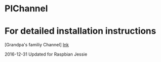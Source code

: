 PIChannel
=========


# For detailed installation instructions

[Grandpa's familiy Channel] [lnk]

[lnk]: http://www.reddipped.com/2014/06/grandpas-family-channel/ "reddipped.com"

2016-12-31 Updated for Raspbian Jessie
